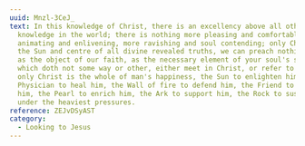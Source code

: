 ```yaml
---
uuid: Mnzl-3CeJ_
text: In this knowledge of Christ, there is an excellency above all other
  knowledge in the world; there is nothing more pleasing and comfortable, more
  animating and enlivening, more ravishing and soul contending; only Christ is
  the Sun and centre of all divine revealed truths, we can preach nothing else
  as the object of our faith, as the necessary element of your soul's salvation,
  which doth not some way or other, either meet in Christ, or refer to Christ;
  only Christ is the whole of man's happiness, the Sun to enlighten him, the
  Physician to heal him, the Wall of fire to defend him, the Friend to comfort
  him, the Pearl to enrich him, the Ark to support him, the Rock to sustain him
  under the heaviest pressures.
reference: ZEJvDSyAST
category:
  - Looking to Jesus
---
```

